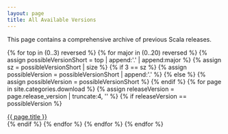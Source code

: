 ```yaml
---
layout: page
title: All Available Versions
---
```


<p>This page contains a comprehensive archive of previous Scala releases.</p>

{% for top in (0..3) reversed %}
  {% for major in (0..20) reversed %}
    {% assign possibleVersionShort = top | append:'.' | append:major %}
    {% assign sz = possibleVersionShort | size %}
    {% if 3 == sz %}
      {% assign possibleVersion = possibleVersionShort | append:'.' %}
    {% else %}
      {% assign possibleVersion = possibleVersionShort %}
    {% endif %}
    {% for page in site.categories.download %}
      {% assign releaseVersion = page.release_version | truncate:4, '' %}
      {% if releaseVersion == possibleVersion %}
<div>
  <a href="{{ page.url }}">{{ page.title }}</a>
</div>
      {% endif %}
    {% endfor %}
  {% endfor %}
{% endfor %}
